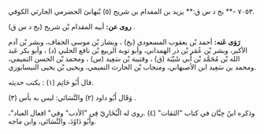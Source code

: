 ٧٠٥٣ -** بخ د س ق:** يزيد بن المقدام بن شريح (٥) بْنهانئ الحضرمي الحارثي الكوفي.

**روى عن:** أبيه المقدام بْن شريح (بخ د س ق) .

**رَوَى عَنه:** أحمد بْن يعقوب المسعودي (بخ) ، وبشار بْن موسى الخفاف، وبشر بْن آدم الأكبر، وبشر بْن عُمَر بْن ذر الهمداني، وأبو توبة الربيع بْن نافع الحلبي (د) ، وأبو بكر عَبد الله بْن مُحَمَّد بْن أَبي شَيْبَة (ق) ، وقتيبة بْن سَعِيد (س) ، ومحمد بْن الحسن التميمي، ومحمد بن سَعِيد ابن الأصبهاني، ومنجاب بْن الحارث التميمي، ويحيى بْن يحيى النيسابوري.

قال أَبُو حَاتِم (١) : يكتب حديثه.

وَقَال أَبُو داود (٢) والنَّسَائي: ليس به بأس (٣) .

وذكره ابنُ حِبَّان في كتاب "الثقات" (٤) .روى له الْبُخَارِيّ فِي "الأدب" وفي" افعال العباد"، وأَبُو دَاوُدَ، والنَّسَائي، وابن ماجه.